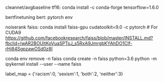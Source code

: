 cleannet/avgbaseline
tf16: conda install -c conda-forge tensorflow=1.6.0

bertfinetuning
bert: pytorch env

noiserank
faiss: conda install faiss-gpu cudatoolkit=9.0 -c pytorch # For CUDA9
https://github.com/facebookresearch/faiss/blob/master/INSTALL.md?fbclid=IwAR2BOUltKoVuaSPTsJ_s5RxA9JmrgbKYAhDO1CIf-rHi84SgpzawOSd0z8I

conda env remove -n faiss
conda create -n faiss python=3.6 
python -m ipykernel install --user --name faiss

label_map = {'racism':0, 'sexism':1, 'both':2, 'neither':3}

